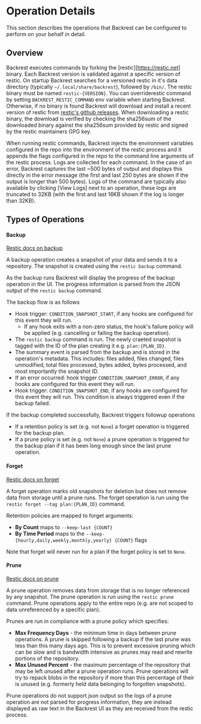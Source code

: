 # Operation Details

This section describes the operations that Backrest can be configured to perform on your behalf in detail.

## Overview


Backrest executes commands by forking the [restic][https://restic.net] binary. Each Backrest version is validated against a specific version of restic. On startup Backrest searches for a versioned restic in it's data directory (typically `~/.local/share/backrest`), followed by `/bin/`. The restic binary must be named `restic-{VERSION}`. You can overriderestic command by setting `BACKREST_RESTIC_COMMAND` env variable when starting Backrest. Otherwise, if no binary is found Backrest will download and install a recent version of restic from [restic's github releases](https://github.com/restic/restic/releases/tag/v0.16.4). When downloading a restic binary, the download is verified by checking the sha256sum of the downloaded binary against the sha256sum provided by restic and signed by the restic maintainers GPG key.

When running restic commands, Backrest injects the environment variables configured in the repo into the environment of the restic process and it appends the flags configured in the repo to the command line arguments of the restic process. Logs are collected for each command. In the case of an error, Backrest captures the last ~500 bytes of output and displays this directly in the error message (the first and last 250 bytes are shown if the output is longer than 500 bytes). Logs of the command are typically also available by clicking \[View Logs\] next to an operation, these logs are truncated to 32KB (with the first and last 16KB shown if the log is longer than 32KB).

## Types of Operations

#### Backup

[Restic docs on backup](https://restic.readthedocs.io/en/latest/040_backup.html)

A backup operation creates a snapshot of your data and sends it to a repository. The snapshot is created using the `restic backup` command. 

As the backup runs Backrest will display the progress of the backup operation in the UI. The progress information is parsed from the JSON output of the `restic backup` command. 

The backup flow is as follows

 * Hook trigger: `CONDITION_SNAPSHOT_START`, if any hooks are configured for this event they will run.
   * If any hook exits with a non-zero status, the hook's failure policy will be applied (e.g. cancelling or failing the backup operation).
 * The `restic backup` command is run. The newly craeted snapshot is tagged with the ID of the plan creating it e.g. `plan:{PLAN_ID}`.
 * The summary event is parsed from the backup and is stored in the operation's metadata. This includes: files added, files changed, files unmodified, total files processed, bytes added, bytes processed, and most importantly the snapshot ID. 
 * If an error occurred: hook trigger `CONDITION_SNAPSHOT_ERROR`, if any hooks are configured for this event they will run.
 * Hook trigger: `CONDITION_SNAPSHOT_END`, if any hooks are configured for this event they will run. This condition is always triggered even if the backup failed.

If the backup completed successfully, Backrest triggers followup operations

 * If a retention policy is set (e.g. not `None`) a forget operation is triggered for the backup plan.
 * If a prune policy is set (e.g. not `None`) a prune operation is triggered for the backup plan if it has been long enough since the last prune operation.

#### Forget

[Restic docs on forget](https://restic.readthedocs.io/en/latest/060_forget.html)

A forget operation marks old snapshots for deletion but does not remove data from storage until a prune runs. The forget operation is run using the `restic forget --tag plan:{PLAN_ID}` command.

Retention policies are mapped to forget arguments:

 * **By Count** maps to `--keep-last {COUNT}`
 * **By Time Period** maps to the `--keep-{hourly,daily,weekly,monthly,yearly} {COUNT}` flags

Note that forget will never run for a plan if the forget policy is set to `None`.

#### Prune

[Restic docs on prune](https://restic.readthedocs.io/en/latest/060_forget.html)

A prune operation removes data from storage that is no longer referenced by any snapshot. The prune operation is run using the `restic prune` command. Prune operations apply to the entire repo (e.g. are not scoped to data unreferenced by a specific plan).

Prunes are run in compliance with a prune policy which specifies:

 * **Max Frequency Days** - the minimum time in days between prune operations. A prune is skipped following a backup if the last prune was less than this many days ago. This is to prevent excessive pruning which can be slow and is bandwidth intensive as prunes may read and rewrite portions of the repository.
 * **Max Unused Percent** - the maximum percentage of the repository that may be left unused after a prune operation runs. Prune operations will try to repack blobs in the repository if more than this percentage of their is unused (e.g. formerly held data belonging to forgotten snapshots).

Prune operations do not support json output so the logs of a prune operation are not parsed for progress information, they are instead displayed as raw text in the Backrest UI as they are received from the restic process.
